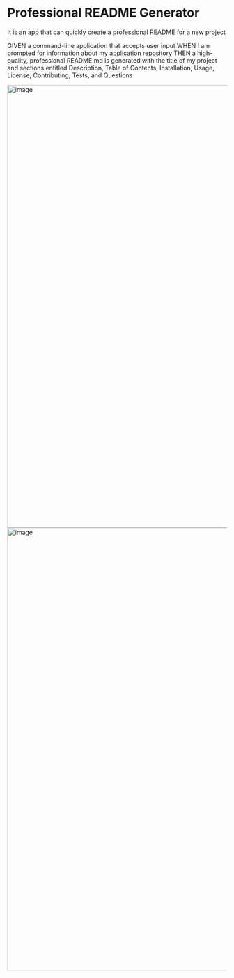 # Professional README Generator

It is an app that can quickly create a professional README for a new project

GIVEN a command-line application that accepts user input
WHEN I am prompted for information about my application repository
THEN a high-quality, professional README.md is generated with the title of my project and sections entitled Description, Table of Contents, Installation, Usage, License, Contributing, Tests, and Questions

<img width="1017" alt="image" src="https://user-images.githubusercontent.com/96856996/161848633-1ba416d7-f869-47df-bcf9-abc5a185616e.png">
<img width="1017" alt="image" src="https://user-images.githubusercontent.com/96856996/161848717-eded1328-e7c1-4f5d-8f1b-ad213f64d049.png">

